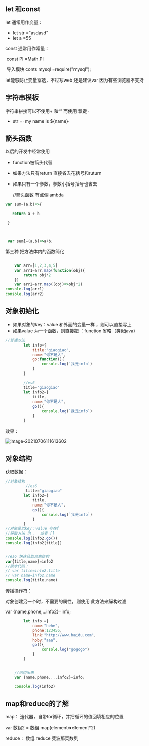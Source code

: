 ## let  和const

let 通常用作变量：

- let str ="asdasd"
- let a =55

const 通常用作常量：

​	const PI =Math.PI

​	导入模块 conts mysql =require("mysql");



let能够防止变量穿透，不过写web 还是建议var 因为有些浏览器不支持





## 字符串模板

字符串拼接可以不使用+ 和“”   而使用 飘键  ·

- str =· my name is ${name}·   



## 箭头函数

以后的开发中经常使用

- function被箭头代替
- 如果方法只有return 直接省去花括号和ruturn
- 如果只有一个参数，参数小括号括号也省去

  //箭头函数 有点像lambda

 ```js
 var sum=(a,b)=>{

    return a + b

  }



  var sum1=(a,b)=>a+b;
 ```

第三种 把方法体内的函数简化

```js

    var arr=[1,2,3,4,5]
    var arr1=arr.map(function(obj){
        return obj*2
    })
    var arr2=arr.map((obj)=>obj*2)
console.log(arr1)
console.log(arr2)
```







## 对象初始化

- 如果对象的key：value 和外面的变量一样  ，则可以直接写上
- 如果value 为一个函数，则直接把  ：function 省略（类似java）

```js
//普通方法
        let info={
            title:"giaogiao",
            name:"你不是人",
            go:function(){
                console.log(`我是info`)
            }
        }

        //es6
        title="giaogiao"
        let info2={
            title,
            name:"你不是人",
            go(){
                console.log(`我是info`)
            }
        }
```

效果：

![image-20210706111613602](es6/image-20210706111613602.png)



## 对象结构

获取数据：

```js
//对象结构
         //es6
         title="giaogiao"
        let info2={
            title,
            name:"你不是人",
            go(){
                console.log(`我是info`)
            }
        }
//对象是以key：value 存在f
//获取方法 为 .  或者 []
console.log(info2.go())
console.log(info2[title])


//es6 快速获取对象结构
var{title,name}=info2
//原本代码：
// var title=info2.title
// var name=info2.name
console.log(title,name)
```



传播操作符：

对象创建另一个时，不需要的属性，则使用 此方法来解构过滤

   var {name,phone,...info2}=info;

```js
        let info ={
            name:"hehe",
            phone:123456,
            link:"http://www.baidu.com",
            hoby:"aaa",
            go(){
                console.log("gogogo")
            }
        }


    //结构出来
    var {name,phone,...info2}=info;

    console.log(info2)
```





## map和reduce的了解

map： 迭代器，自带for循环，并把循环的值回填相应的位置

var 数组2 = 数组.map(element=>element*2)





reduce： 数组.reduce  斐波那契数列





















